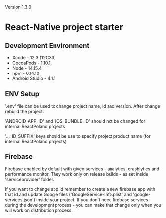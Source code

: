 Version 1.3.0

# React-Native project starter

## Development Environment
* Xcode - 12.3 (12C33)
* CocoaPods - 1.10.1,
* Node - 14.15.4
* npm - 6.14.10
* Android Studio - 4.1.1

## ENV Setup
'.env' file can be used to change project name, id and version.
After change rebuild the project.

'ANDROID_APP_ID' and 'IOS_BUNDLE_ID' should not be changed for internal ReactPoland projects

'..._ID_SUFFIX' keys should be use to specify project product name (for internal ReactPoland projects)

## Firebase
Firebase enabled by default with given services - analytics, crashlytics and performance monitor.
They work only on release builds - as set inside 'serviceprovider' folder.

If you want to change app id remember to create a new firebase app with that id and update Google files ('GoogleService-Info.plist' and 'google-services.json') inside your project. If you don't need firebase services during the development process - you can make that change only when you will work on distribution process.
